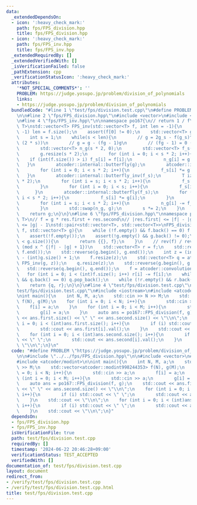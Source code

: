 ```yaml
---
data:
  _extendedDependsOn:
  - icon: ':heavy_check_mark:'
    path: fps/FPS_division.hpp
    title: fps/FPS_division.hpp
  - icon: ':heavy_check_mark:'
    path: fps/FPS_inv.hpp
    title: fps/FPS_inv.hpp
  _extendedRequiredBy: []
  _extendedVerifiedWith: []
  _isVerificationFailed: false
  _pathExtension: cpp
  _verificationStatusIcon: ':heavy_check_mark:'
  attributes:
    '*NOT_SPECIAL_COMMENTS*': ''
    PROBLEM: https://judge.yosupo.jp/problem/division_of_polynomials
    links:
    - https://judge.yosupo.jp/problem/division_of_polynomials
  bundledCode: "#line 1 \"test/fps/division.test.cpp\"\n#define PROBLEM \"https://judge.yosupo.jp/problem/division_of_polynomials\"\
    \n\n#line 2 \"fps/FPS_division.hpp\"\n#include <vector>\n#include <atcoder/convolution>\n\
    \n#line 4 \"fps/FPS_inv.hpp\"\n\nnamespace po167{\n// return 1 / f\ntemplate <class\
    \ T>\nstd::vector<T> FPS_inv(std::vector<T> f, int len = -1){\n    if (len ==\
    \ -1) len = f.size();\n    assert(f[0] != 0);\n    std::vector<T> g = {1 / f[0]};\n\
    \    int s = 1;\n    while(s < len){\n        // g = 2g_s - f(g_s)^2 (mod x ^\
    \ (2 * s))\n        // g = g - (fg - 1)g\n        // (fg - 1) = 0 (mod x ^ (s))\n\
    \        std::vector<T> n_g(s * 2, 0);\n        std::vector<T> f_s(s * 2, 0);\n\
    \        g.resize(s * 2);\n        for (int i = 0; i < s * 2; i++){\n        \
    \    if (int(f.size()) > i) f_s[i] = f[i];\n            n_g[i] = g[i];\n     \
    \   }\n        atcoder::internal::butterfly(g);\n        atcoder::internal::butterfly(f_s);\n\
    \        for (int i = 0; i < s * 2; i++){\n            f_s[i] *= g[i];\n     \
    \   }\n        atcoder::internal::butterfly_inv(f_s);\n        T iz = 1 / (T)(s\
    \ * 2);\n        for (int i = s; i < s * 2; i++){\n            f_s[i] *= iz;\n\
    \        }\n        for (int i = 0; i < s; i++){\n            f_s[i] = 0;\n  \
    \      }\n        atcoder::internal::butterfly(f_s);\n        for (int i = 0;\
    \ i < s * 2; i++){\n            f_s[i] *= g[i];\n        }\n        atcoder::internal::butterfly_inv(f_s);\n\
    \        for (int i = s; i < s * 2; i++){\n            n_g[i] -= f_s[i] * iz;\n\
    \        }\n        std::swap(n_g, g);\n        s *= 2;\n    }\n    g.resize(len);\n\
    \    return g;\n}\n}\n#line 6 \"fps/FPS_division.hpp\"\nnamespace po167{\ntemplate<class\
    \ T>\n// f = g * res.first + res.second\n// |res.first| <= |f| - |g| + 1\n// |res.second|\
    \ <= |g| - 1\nstd::pair<std::vector<T>, std::vector<T>>\nFPS_division(std::vector<T>\
    \ f, std::vector<T> g){\n    while (!f.empty() && f.back() == 0) f.pop_back();\n\
    \    assert(!f.empty());\n    assert(!g.empty() && g.back() != 0);\n    if (f.size()\
    \ < g.size()){\n        return {{}, f};\n    }\n    // rev(f) / rev(g) = rev(q)\
    \ (mod x ^ {|f| - |g| + 1})\n    std::vector<T> r = f;\n    std::reverse(f.begin(),\
    \ f.end());\n    std::reverse(g.begin(), g.end());\n    int z = (int)f.size()\
    \ - (int)g.size() + 1;\n    f.resize(z);\n    std::vector<T> q = atcoder::convolution(f,\
    \ FPS_inv(g, z));\n    q.resize(z);\n    std::reverse(g.begin(), g.end());\n \
    \   std::reverse(q.begin(), q.end());\n    f = atcoder::convolution(q, g);\n \
    \   for (int i = 0; i < (int)f.size(); i++) r[i] -= f[i];\n    while (!q.empty()\
    \ && q.back() == 0) q.pop_back();\n    while (!r.empty() && r.back() == 0) r.pop_back();\n\
    \    return {q, r};\n}\n}\n#line 4 \"test/fps/division.test.cpp\"\n\n#line 6 \"\
    test/fps/division.test.cpp\"\n#include <iostream>\n#include <atcoder/modint>\n\
    \nint main(){\n    int N, M, a;\n    std::cin >> N >> M;\n    std::vector<atcoder::modint998244353>\
    \ f(N), g(M);\n    for (int i = 0; i < N; i++){\n        std::cin >> a;\n    \
    \    f[i] = a;\n    }\n    for (int i = 0; i < M; i++){\n        std::cin >> a;\n\
    \        g[i] = a;\n    }\n    auto ans = po167::FPS_division(f, g);\n    std::cout\
    \ << ans.first.size() << \" \" << ans.second.size() << \"\\n\";\n    for (int\
    \ i = 0; i < (int)ans.first.size(); i++){\n        if (i) std::cout << \" \";\n\
    \        std::cout << ans.first[i].val();\n    }\n    std::cout << \"\\n\";\n\
    \    for (int i = 0; i < (int)ans.second.size(); i++){\n        if (i) std::cout\
    \ << \" \";\n        std::cout << ans.second[i].val();\n    }\n    std::cout <<\
    \ \"\\n\";\n}\n"
  code: "#define PROBLEM \"https://judge.yosupo.jp/problem/division_of_polynomials\"\
    \n\n#include \"../../fps/FPS_division.hpp\"\n\n#include <vector>\n#include <iostream>\n\
    #include <atcoder/modint>\n\nint main(){\n    int N, M, a;\n    std::cin >> N\
    \ >> M;\n    std::vector<atcoder::modint998244353> f(N), g(M);\n    for (int i\
    \ = 0; i < N; i++){\n        std::cin >> a;\n        f[i] = a;\n    }\n    for\
    \ (int i = 0; i < M; i++){\n        std::cin >> a;\n        g[i] = a;\n    }\n\
    \    auto ans = po167::FPS_division(f, g);\n    std::cout << ans.first.size()\
    \ << \" \" << ans.second.size() << \"\\n\";\n    for (int i = 0; i < (int)ans.first.size();\
    \ i++){\n        if (i) std::cout << \" \";\n        std::cout << ans.first[i].val();\n\
    \    }\n    std::cout << \"\\n\";\n    for (int i = 0; i < (int)ans.second.size();\
    \ i++){\n        if (i) std::cout << \" \";\n        std::cout << ans.second[i].val();\n\
    \    }\n    std::cout << \"\\n\";\n}"
  dependsOn:
  - fps/FPS_division.hpp
  - fps/FPS_inv.hpp
  isVerificationFile: true
  path: test/fps/division.test.cpp
  requiredBy: []
  timestamp: '2024-06-22 20:46:28+09:00'
  verificationStatus: TEST_ACCEPTED
  verifiedWith: []
documentation_of: test/fps/division.test.cpp
layout: document
redirect_from:
- /verify/test/fps/division.test.cpp
- /verify/test/fps/division.test.cpp.html
title: test/fps/division.test.cpp
---
```

